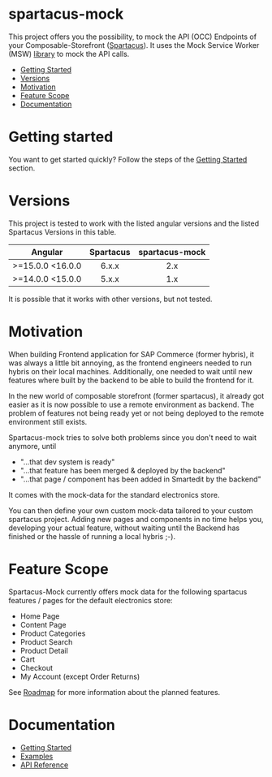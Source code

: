 # spartacus-mock

This project offers you the possibility, to mock the API (OCC) Endpoints of your Composable-Storefront ([Spartacus](https://github.com/SAP/spartacus)).
It uses the Mock Service Worker (MSW) [library](https://mswjs.io/) to mock the API calls.

- [Getting Started](#getting-started)
- [Versions](#versions)
- [Motivation](#motivation)
- [Feature Scope](#feature-scope)
- [Documentation](#documentation)

# Getting started

You want to get started quickly? Follow the steps of the [Getting Started](./getting-started/01-installation.md) section.

# Versions

This project is tested to work with the listed angular versions and the listed Spartacus Versions in this table.

| Angular          | Spartacus | spartacus-mock |
| ---------------- | :-------: | :------------: |
| >=15.0.0 <16.0.0 |   6.x.x   |      2.x       |
| >=14.0.0 <15.0.0 |   5.x.x   |      1.x       |

It is possible that it works with other versions, but not tested.

# Motivation

When building Frontend application for SAP Commerce (former hybris), it was always a little bit annoying, as the frontend engineers needed to
run hybris on their local machines. Additionally, one needed to wait until new features where built by the backend to be able to build the
frontend for it.

In the new world of composable storefront (former spartacus), it already got easier as it is now possible to use a remote environment as backend.
The problem of features not being ready yet or not being deployed to the remote environment still exists.

Spartacus-mock tries to solve both problems since you don't need to wait anymore, until

- "...that dev system is ready"
- "...that feature has been merged & deployed by the backend"
- "...that page / component has been added in Smartedit by the backend"

It comes with the mock-data for the standard electronics store.

You can then define your own custom mock-data tailored to your custom spartacus project.
Adding new pages and components in no time helps you, developing your actual feature, without
waiting until the Backend has finished or the hassle of running a local hybris ;-).

# Feature Scope

Spartacus-Mock currently offers mock data for the following spartacus features / pages for the default electronics store:

- Home Page
- Content Page
- Product Categories
- Product Search
- Product Detail
- Cart
- Checkout
- My Account (except Order Returns)

See [Roadmap](./roadmap.md) for more information about the planned features.

# Documentation

- [Getting Started](getting-started/)
- [Examples](examples/)
- [API Reference](api-reference/)
